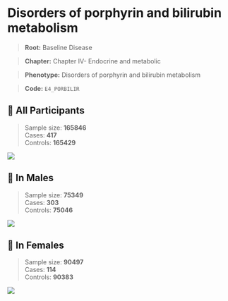# Disorders of porphyrin and bilirubin metabolism

> **Root:** Baseline Disease  

> **Chapter:** Chapter IV- Endocrine and metabolic  

> **Phenotype:** Disorders of porphyrin and bilirubin metabolism  

> **Code:** `E4_PORBILIR`

## 🧪 All Participants  
> Sample size: **165846**  
> Cases: **417**  
> Controls: **165429**
<img src="/Disease/Figures/ALL/Incidence/E4_PORBILIR.png"/>
<CsvTable src="/Disease/Data/ALL/Incidence/COX_E4_PORBILIR.csv" label="🔍 View full results" />

## 👨 In Males  
> Sample size: **75349**  
> Cases: **303**  
> Controls: **75046**
<img src="/Disease/Figures/Male/Incidence/E4_PORBILIR.png"/>
<CsvTable src="/Disease/Data/Male/Incidence/COX_E4_PORBILIR.csv" label="🔍 View full results" />

## 👩 In Females  
> Sample size: **90497**  
> Cases: **114**  
> Controls: **90383**
<img src="/Disease/Figures/Female/Incidence/E4_PORBILIR.png"/>
<CsvTable src="/Disease/Data/Female/Incidence/COX_E4_PORBILIR.csv" label="🔍 View full results" />
